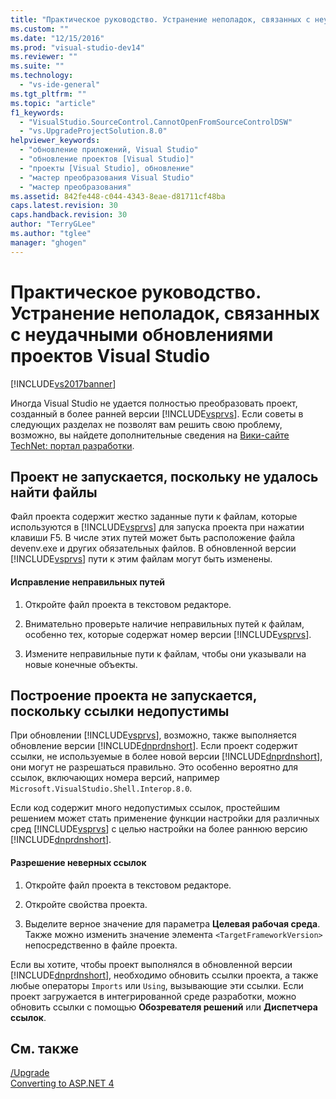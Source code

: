 ```yaml
---
title: "Практическое руководство. Устранение неполадок, связанных с неудачными обновлениями проектов Visual Studio | Microsoft Docs"
ms.custom: ""
ms.date: "12/15/2016"
ms.prod: "visual-studio-dev14"
ms.reviewer: ""
ms.suite: ""
ms.technology: 
  - "vs-ide-general"
ms.tgt_pltfrm: ""
ms.topic: "article"
f1_keywords: 
  - "VisualStudio.SourceControl.CannotOpenFromSourceControlDSW"
  - "vs.UpgradeProjectSolution.8.0"
helpviewer_keywords: 
  - "обновление приложений, Visual Studio"
  - "обновление проектов [Visual Studio]"
  - "проекты [Visual Studio], обновление"
  - "мастер преобразования Visual Studio"
  - "мастер преобразования"
ms.assetid: 842fe448-c044-4343-8eae-d81711cf48ba
caps.latest.revision: 30
caps.handback.revision: 30
author: "TerryGLee"
ms.author: "tglee"
manager: "ghogen"
---
```

# Практическое руководство. Устранение неполадок, связанных с неудачными обновлениями проектов Visual Studio
[!INCLUDE[vs2017banner](../code-quality/includes/vs2017banner.md)]

Иногда Visual Studio не удается полностью преобразовать проект, созданный в более ранней версии [!INCLUDE[vsprvs](../code-quality/includes/vsprvs_md.md)].  Если советы в следующих разделах не позволят вам решить свою проблему, возможно, вы найдете дополнительные сведения на [Вики\-сайте TechNet: портал разработки](http://go.microsoft.com/fwlink/?LinkId=254808).  
  
## Проект не запускается, поскольку не удалось найти файлы  
 Файл проекта содержит жестко заданные пути к файлам, которые используются в [!INCLUDE[vsprvs](../code-quality/includes/vsprvs_md.md)] для запуска проекта при нажатии клавиши F5.  В числе этих путей может быть расположение файла devenv.exe и других обязательных файлов.  В обновленной версии [!INCLUDE[vsprvs](../code-quality/includes/vsprvs_md.md)] пути к этим файлам могут быть изменены.  
  
#### Исправление неправильных путей  
  
1.  Откройте файл проекта в текстовом редакторе.  
  
2.  Внимательно проверьте наличие неправильных путей к файлам, особенно тех, которые содержат номер версии [!INCLUDE[vsprvs](../code-quality/includes/vsprvs_md.md)].  
  
3.  Измените неправильные пути к файлам, чтобы они указывали на новые конечные объекты.  
  
## Построение проекта не запускается, поскольку ссылки недопустимы  
 При обновлении [!INCLUDE[vsprvs](../code-quality/includes/vsprvs_md.md)], возможно, также выполняется обновление версии [!INCLUDE[dnprdnshort](../code-quality/includes/dnprdnshort_md.md)].  Если проект содержит ссылки, не используемые в более новой версии [!INCLUDE[dnprdnshort](../code-quality/includes/dnprdnshort_md.md)], они могут не разрешаться правильно.  Это особенно вероятно для ссылок, включающих номера версий, например `Microsoft.VisualStudio.Shell.Interop.8.0`.  
  
 Если код содержит много недопустимых ссылок, простейшим решением может стать применение функции настройки для различных сред [!INCLUDE[vsprvs](../code-quality/includes/vsprvs_md.md)] с целью настройки на более раннюю версию [!INCLUDE[dnprdnshort](../code-quality/includes/dnprdnshort_md.md)].  
  
#### Разрешение неверных ссылок  
  
1.  Откройте файл проекта в текстовом редакторе.  
  
2.  Откройте свойства проекта.  
  
3.  Выделите верное значение для параметра **Целевая рабочая среда**.  Также можно изменить значение элемента `<TargetFrameworkVersion>` непосредственно в файле проекта.  
  
 Если вы хотите, чтобы проект выполнялся в обновленной версии [!INCLUDE[dnprdnshort](../code-quality/includes/dnprdnshort_md.md)], необходимо обновить ссылки проекта, а также любые операторы `Imports` или `Using`, вызывающие эти ссылки.  Если проект загружается в интегрированной среде разработки, можно обновить ссылки с помощью **Обозревателя решений** или **Диспетчера ссылок**.  
  
## См. также  
 [\/Upgrade](../ide/reference/upgrade-devenv-exe.md)   
 [Converting to ASP.NET 4](../Topic/Converting%20to%20ASP.NET%204.md)